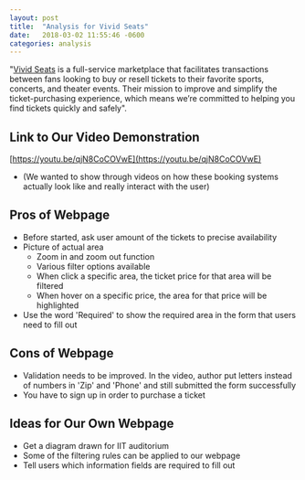 ```yaml
---
layout: post
title:  "Analysis for Vivid Seats"
date:   2018-03-02 11:55:46 -0600
categories: analysis
---
```

"[Vivid Seats](https://www.vividseats.com/) is a full-service marketplace that
facilitates transactions between fans looking to buy or resell tickets to their
favorite sports, concerts, and theater events. Their mission to improve and
simplify the ticket-purchasing experience, which means we’re committed to
helping you find tickets quickly and safely".

## Link to Our Video Demonstration

[https://youtu.be/qjN8CoCOVwE](https://youtu.be/qjN8CoCOVwE)

* (We wanted to show through videos on how these booking systems actually look
  like and really interact with the user)

## Pros of Webpage

* Before started, ask user amount of the tickets to precise availability
* Picture of actual area
  * Zoom in and zoom out function
  * Various filter options available
  * When click a specific area, the ticket price for that area will be filtered
  * When hover on a specific price, the area for that price will be highlighted
* Use the word 'Required' to show the required area in the form that users need to fill out


## Cons of Webpage

* Validation needs to be improved. In the video, author put letters instead of
  numbers in 'Zip' and 'Phone' and still submitted the form successfully
* You have to sign up in order to purchase a ticket

## Ideas for Our Own Webpage

* Get a diagram drawn for IIT auditorium
* Some of the filtering rules can be applied to our webpage
* Tell users which information fields are required to fill out
